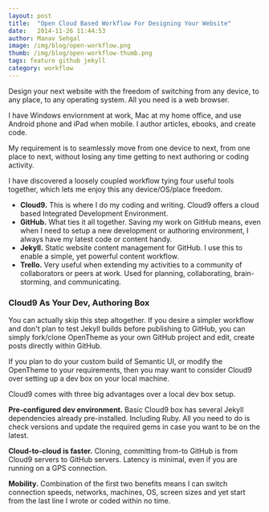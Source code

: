 ```yaml
---
layout: post
title:  "Open Cloud Based Workflow For Designing Your Website"
date:   2014-11-26 11:44:53
author: Manav Sehgal
image: /img/blog/open-workflow.png
thumb: /img/blog/open-workflow-thumb.png
tags: feature github jekyll
category: workflow
---
```


Design your next website with the freedom of switching from any device, to any place, to any operating system. All you need is a web browser.

I have Windows enviornment at work, Mac at my home office, and use Android phone and iPad when mobile. I author articles, ebooks, and create code.

My requirement is to seamlessly move from one device to next, from one place to next, without losing any time getting to next authoring or coding activity.

I have discovered a loosely coupled workflow tying four useful tools together, which lets me enjoy this any device/OS/place freedom.

- **Cloud9.** This is where I do my coding and writing. Cloud9 offers a cloud based Integrated Development Environment.
- **GitHub.** What ties it all together. Saving my work on GitHub means, even when I need to setup a new development or authoring environment, I always have my latest code or content handy.
- **Jekyll.** Static website content management for GitHub. I use this to enable a simple, yet powerful content workflow.
- **Trello.** Very useful when extending my activities to a community of collaborators or peers at work. Used for planning, collaborating, brain-storming, and communicating.

### Cloud9 As Your Dev, Authoring Box

You can actually skip this step altogether. 
If you desire a simpler workflow and don't plan to test Jekyll builds before publishing to GitHub, 
you can simply fork/clone OpenTheme as your own GitHub project and edit, create posts directly within GitHub.

If you plan to do your custom build of Semantic UI, or modify the OpenTheme to your requirements, 
then you may want to consider Cloud9 over setting up a dev box on your local machine.

Cloud9 comes with three big advantages over a local dev box setup.

**Pre-configured dev environment.** Basic Cloud9 box has several Jekyll dependencies already pre-installed. 
Including Ruby. All you need to do is check versions and update the required gems in case you want to be on the latest.

**Cloud-to-cloud is faster.** Cloning, committing from-to GitHub is from Cloud9 servers to GitHub servers. 
Latency is minimal, even if you are running on a GPS connection.

**Mobility.** Combination of the first two benefits means I can switch connection speeds, networks, machines, OS, 
screen sizes and yet start from the last line I wrote or coded within no time.

